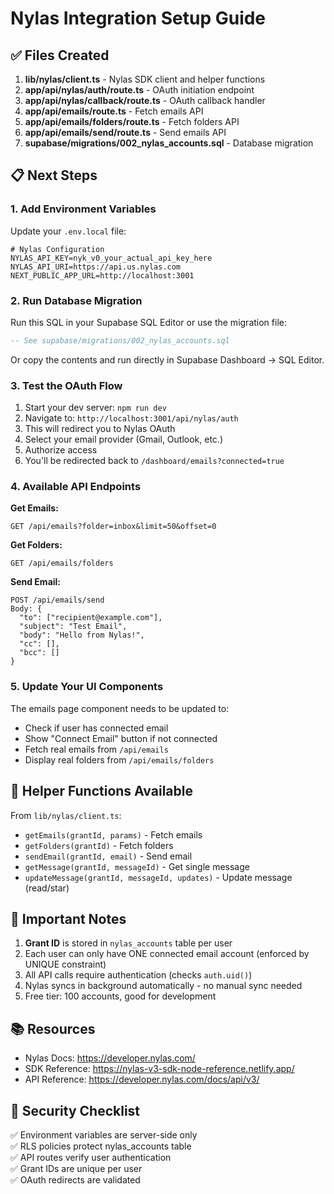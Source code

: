 # Nylas Integration Setup Guide

## ✅ Files Created

1. **lib/nylas/client.ts** - Nylas SDK client and helper functions
2. **app/api/nylas/auth/route.ts** - OAuth initiation endpoint
3. **app/api/nylas/callback/route.ts** - OAuth callback handler
4. **app/api/emails/route.ts** - Fetch emails API
5. **app/api/emails/folders/route.ts** - Fetch folders API
6. **app/api/emails/send/route.ts** - Send emails API
7. **supabase/migrations/002_nylas_accounts.sql** - Database migration

## 📋 Next Steps

### 1. Add Environment Variables

Update your `.env.local` file:

```env
# Nylas Configuration
NYLAS_API_KEY=nyk_v0_your_actual_api_key_here
NYLAS_API_URI=https://api.us.nylas.com
NEXT_PUBLIC_APP_URL=http://localhost:3001
```

### 2. Run Database Migration

Run this SQL in your Supabase SQL Editor or use the migration file:

```sql
-- See supabase/migrations/002_nylas_accounts.sql
```

Or copy the contents and run directly in Supabase Dashboard → SQL Editor.

### 3. Test the OAuth Flow

1. Start your dev server: `npm run dev`
2. Navigate to: `http://localhost:3001/api/nylas/auth`
3. This will redirect you to Nylas OAuth
4. Select your email provider (Gmail, Outlook, etc.)
5. Authorize access
6. You'll be redirected back to `/dashboard/emails?connected=true`

### 4. Available API Endpoints

**Get Emails:**
```
GET /api/emails?folder=inbox&limit=50&offset=0
```

**Get Folders:**
```
GET /api/emails/folders
```

**Send Email:**
```
POST /api/emails/send
Body: {
  "to": ["recipient@example.com"],
  "subject": "Test Email",
  "body": "Hello from Nylas!",
  "cc": [],
  "bcc": []
}
```

### 5. Update Your UI Components

The emails page component needs to be updated to:
- Check if user has connected email
- Show "Connect Email" button if not connected
- Fetch real emails from `/api/emails`
- Display real folders from `/api/emails/folders`

## 🔧 Helper Functions Available

From `lib/nylas/client.ts`:

- `getEmails(grantId, params)` - Fetch emails
- `getFolders(grantId)` - Fetch folders
- `sendEmail(grantId, email)` - Send email
- `getMessage(grantId, messageId)` - Get single message
- `updateMessage(grantId, messageId, updates)` - Update message (read/star)

## 🚨 Important Notes

1. **Grant ID** is stored in `nylas_accounts` table per user
2. Each user can only have ONE connected email account (enforced by UNIQUE constraint)
3. All API calls require authentication (checks `auth.uid()`)
4. Nylas syncs in background automatically - no manual sync needed
5. Free tier: 100 accounts, good for development

## 📚 Resources

- Nylas Docs: https://developer.nylas.com/
- SDK Reference: https://nylas-v3-sdk-node-reference.netlify.app/
- API Reference: https://developer.nylas.com/docs/api/v3/

## 🔐 Security Checklist

✅ Environment variables are server-side only  
✅ RLS policies protect nylas_accounts table  
✅ API routes verify user authentication  
✅ Grant IDs are unique per user  
✅ OAuth redirects are validated  

